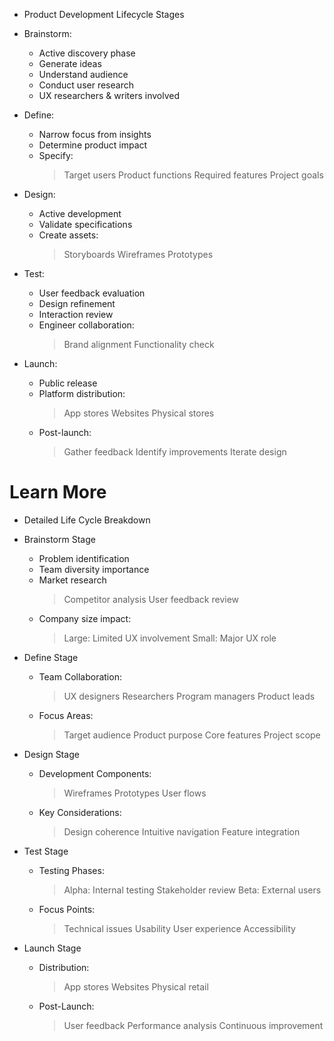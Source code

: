 - Product Development Lifecycle Stages
 - Brainstorm:
   * Active discovery phase
   * Generate ideas
   * Understand audience
   * Conduct user research
   * UX researchers & writers involved

 - Define:
   * Narrow focus from insights
   * Determine product impact
   * Specify:
     > Target users
     > Product functions
     > Required features
     > Project goals

 - Design:
   * Active development
   * Validate specifications
   * Create assets:
     > Storyboards
     > Wireframes
     > Prototypes

 - Test:
   * User feedback evaluation
   * Design refinement
   * Interaction review
   * Engineer collaboration:
     > Brand alignment
     > Functionality check

 - Launch:
   * Public release
   * Platform distribution:
     > App stores
     > Websites
     > Physical stores
   * Post-launch:
     > Gather feedback
     > Identify improvements
     > Iterate design

# Learn More
- Detailed Life Cycle Breakdown
 - Brainstorm Stage
   * Problem identification
   * Team diversity importance
   * Market research
     > Competitor analysis
     > User feedback review
   * Company size impact:
     > Large: Limited UX involvement
     > Small: Major UX role

 - Define Stage
   * Team Collaboration:
     > UX designers
     > Researchers
     > Program managers
     > Product leads
   * Focus Areas:
     > Target audience
     > Product purpose
     > Core features
     > Project scope

 - Design Stage
   * Development Components:
     > Wireframes
     > Prototypes
     > User flows
   * Key Considerations:
     > Design coherence
     > Intuitive navigation
     > Feature integration

 - Test Stage
   * Testing Phases:
     > Alpha: Internal testing
     > Stakeholder review
     > Beta: External users
   * Focus Points:
     > Technical issues
     > Usability
     > User experience
     > Accessibility

 - Launch Stage
   * Distribution:
     > App stores
     > Websites
     > Physical retail
   * Post-Launch:
     > User feedback
     > Performance analysis
     > Continuous improvement
